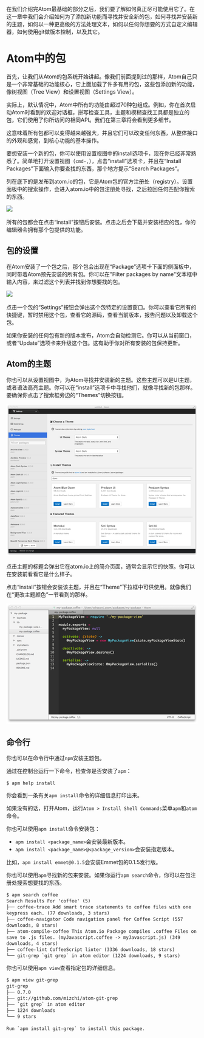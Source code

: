<!-- 译者：Github@wizardforcel -->

在我们介绍完Atom最基础的部分之后，我们要了解如何真正尽可能使用它了。在这一章中我们会介绍如何为了添加新功能而寻找并安全新的包，如何寻找并安装新的主题，如何以一种更高级的方法处理文本，如何以任何你想要的方式自定义编辑器，如何使用git做版本控制，以及其它。

# Atom中的包 #

首先，让我们从Atom的包系统开始讲起。像我们前面提到过的那样，Atom自己只是一个非常基础的功能核心，它上面加载了许多有用的包，这些包添加新的功能，像树视图（Tree View）和设置视图（Settings View）。

实际上，默认情况中，Atom中所有的功能由超过70种包组成。例如，你在首次启动Atom时看到的欢迎对话框，拼写检查工具，主题和模糊查找工具都是独立的包，它们使用了你所访问的相同API。我们在第三章将会看到更多细节。

这意味着所有包都可以变得越来越强大，并且它们可以改变任何东西，从整体接口的外观和感觉，到核心功能的基本操作。

要想安装一个新的包，你可以使用设置视图中的install选项卡，现在你已经非常熟悉了。简单地打开设置视图（`cmd-,`），点击“install”选项卡，并且在“Install Packages”下面输入你要查找的东西，那个地方提示“Search Packages”。

列在底下的是发布到atom.io的包，它是Atom包的官方注册处（registry）。设置面板中的搜索操作，会进入atom.io中的包注册处寻找，之后拉回任何匹配你搜索的东西。

![](img/packages-install.png)

所有的包都会在点击“install”按钮后安装。点击之后会下载并安装相应的包，你的编辑器会拥有那个包提供的功能。

## 包的设置 ##

在Atom安装了一个包之后，那个包会出现在“Package”选项卡下面的侧面板中，同时带着Atom预先安装的所有包。你可以在"Filter packages by name"文本框中输入内容，来过滤这个列表并找到你想要找的包。

![](img/package-specific-settings.png)

点击一个包的“Settings”按钮会弹出这个包特定的设置窗口。你可以查看它所有的快捷键，暂时禁用这个包，查看它的源码，查看当前版本，报告问题以及卸载这个包。

如果你安装的任何包有新的版本发布，Atom会自动检测它。你可以从当前窗口，或者“Update”选项卡来升级这个包。这有助于你对所有安装的包保持更新。

## Atom的主题 ##

你也可以从设置视图中，为Atom寻找并安装新的主题。这些主题可以是UI主题，或者语法高亮主题。你可以在“install”选项卡中寻找他们，就像寻找新的包那样。要确保你点击了搜索框旁边的“Themes”切换按钮。

![](img/themes.png)

点击主题的标题会弹出它在atom.io上的简介页面，通常会显示它的快照。你可以在安装前看看它是什么样子。

点击“install”按钮会安装该主题，并且在“Theme”下拉框中可供使用。就像我们在“更改主题颜色”一节看到的那样。

![](img/unity-theme.png)

## 命令行 ##

你也可以在命令行中通过`npm`安装主题包。

通过在控制台运行一下命令，检查你是否安装了`apm`：

```
$ apm help install
```

你会看到一条有关`apm install`命令的详细信息打印出来。

如果没有的话，打开Atom，运行`Atom > Install Shell Commands`菜单`apm`和`atom`命令。

你也可以使用`apm install`命令安装包：

+ `apm install <package_name>`会安装最新版本。
+ `apm install <package_name>@<package_version>`会安装指定版本。

比如，`apm install emmet@0.1.5`会安装Emmet包的0.1.5发行版。

你也可以使用`apm`寻找新的包来安装。如果你运行`apm search`命令，你可以在包注册处搜索想要找的东西。

```
$ apm search coffee
Search Results For 'coffee' (5)
├── coffee-trace Add smart trace statements to coffee files with one keypress each. (77 downloads, 3 stars)
├── coffee-navigator Code navigation panel for Coffee Script (557 downloads, 8 stars)
├── atom-compile-coffee This Atom.io Package compiles .coffee Files on save to .js files. (myJavascript.coffee -> myJavascript.js) (349 downloads, 4 stars)
├── coffee-lint CoffeeScript linter (3336 downloads, 18 stars)
└── git-grep `git grep` in atom editor (1224 downloads, 9 stars)
```

你也可以使用`apm view`查看指定包的详细信息。

```
$ apm view git-grep
git-grep
├── 0.7.0
├── git://github.com/mizchi/atom-git-grep
├── `git grep` in atom editor
├── 1224 downloads
└── 9 stars

Run `apm install git-grep` to install this package.
```